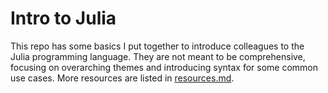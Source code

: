 # Intro to Julia

This repo has some basics I put together to introduce colleagues to the Julia programming language.
They are not meant to be comprehensive, focusing on overarching themes and introducing syntax for some common use cases.
More resources are listed in [resources.md](resources.md).